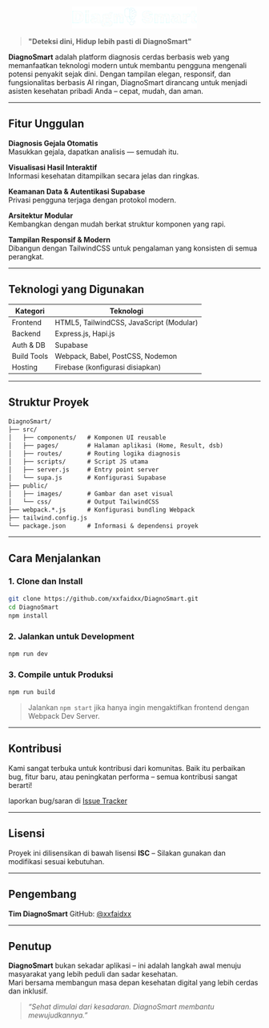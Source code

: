 <p align="center">
  <img src="public/images/icon.png" alt="DiagnoSmart Icon" width="250"/>
</p>

> **"Deteksi dini, Hidup lebih pasti di DiagnoSmart"**

**DiagnoSmart** adalah platform diagnosis cerdas berbasis web yang memanfaatkan teknologi modern untuk membantu pengguna mengenali potensi penyakit sejak dini. Dengan tampilan elegan, responsif, dan fungsionalitas berbasis AI ringan, DiagnoSmart dirancang untuk menjadi asisten kesehatan pribadi Anda – cepat, mudah, dan aman.

---

## Fitur Unggulan

 **Diagnosis Gejala Otomatis**  
Masukkan gejala, dapatkan analisis — semudah itu.

 **Visualisasi Hasil Interaktif**  
Informasi kesehatan ditampilkan secara jelas dan ringkas.

 **Keamanan Data & Autentikasi Supabase**  
Privasi pengguna terjaga dengan protokol modern.

 **Arsitektur Modular**  
Kembangkan dengan mudah berkat struktur komponen yang rapi.

 **Tampilan Responsif & Modern**  
Dibangun dengan TailwindCSS untuk pengalaman yang konsisten di semua perangkat.

---

##  Teknologi yang Digunakan

| Kategori     | Teknologi                                 |
|--------------|--------------------------------------------|
| Frontend     | HTML5, TailwindCSS, JavaScript (Modular)   |
| Backend      | Express.js, Hapi.js                        |
| Auth & DB    | Supabase                                   |
| Build Tools  | Webpack, Babel, PostCSS, Nodemon           |
| Hosting      | Firebase (konfigurasi disiapkan)           |

---

##  Struktur Proyek

```
DiagnoSmart/
├── src/
│   ├── components/   # Komponen UI reusable
│   ├── pages/        # Halaman aplikasi (Home, Result, dsb)
│   ├── routes/       # Routing logika diagnosis
│   ├── scripts/      # Script JS utama
│   ├── server.js     # Entry point server
│   └── supa.js       # Konfigurasi Supabase
├── public/
│   ├── images/       # Gambar dan aset visual
│   └── css/          # Output TailwindCSS
├── webpack.*.js      # Konfigurasi bundling Webpack
├── tailwind.config.js
└── package.json      # Informasi & dependensi proyek
```

---

##  Cara Menjalankan

### 1. Clone dan Install

```bash
git clone https://github.com/xxfaidxx/DiagnoSmart.git
cd DiagnoSmart
npm install
```

### 2. Jalankan untuk Development

```bash
npm run dev
```

### 3. Compile untuk Produksi

```bash
npm run build
```

> Jalankan `npm start` jika hanya ingin mengaktifkan frontend dengan Webpack Dev Server.

---

## Kontribusi

Kami sangat terbuka untuk kontribusi dari komunitas. Baik itu perbaikan bug, fitur baru, atau peningkatan performa – semua kontribusi sangat berarti!

 laporkan bug/saran di [Issue Tracker](https://github.com/xxfaidxx/DiagnoSmart/issues)

---

##  Lisensi

Proyek ini dilisensikan di bawah lisensi **ISC** – Silakan gunakan dan modifikasi sesuai kebutuhan.

---

##  Pengembang

**Tim DiagnoSmart**
 GitHub: [@xxfaidxx](https://github.com/xxfaidxx)

---

##  Penutup

**DiagnoSmart** bukan sekadar aplikasi – ini adalah langkah awal menuju masyarakat yang lebih peduli dan sadar kesehatan.  
Mari bersama membangun masa depan kesehatan digital yang lebih cerdas dan inklusif.

> _“Sehat dimulai dari kesadaran. DiagnoSmart membantu mewujudkannya.”_
